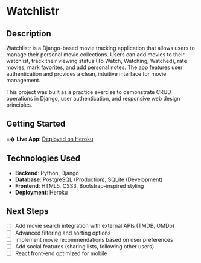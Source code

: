 # Watchlistr

## Description

Watchlistr is a Django-based movie tracking application that allows users to manage their personal movie collections. Users can add movies to their watchlist, track their viewing status (To Watch, Watching, Watched), rate movies, mark favorites, and add personal notes. The app features user authentication and provides a clean, intuitive interface for movie management.

This project was built as a practice exercise to demonstrate CRUD operations in Django, user authentication, and responsive web design principles.

## Getting Started

=� **Live App**: [Deployed on Heroku](watchlistr.lamaslo.com)

## Technologies Used

- **Backend**: Python, Django
- **Database**: PostgreSQL (Production), SQLite (Development)
- **Frontend**: HTML5, CSS3, Bootstrap-inspired styling
- **Deployment**: Heroku

## Next Steps

- [ ] Add movie search integration with external APIs (TMDB, OMDb)
- [ ] Advanced filtering and sorting options
- [ ] Implement movie recommendations based on user preferences
- [ ] Add social features (sharing lists, following other users)
- [ ] React front-end optimized for mobile
